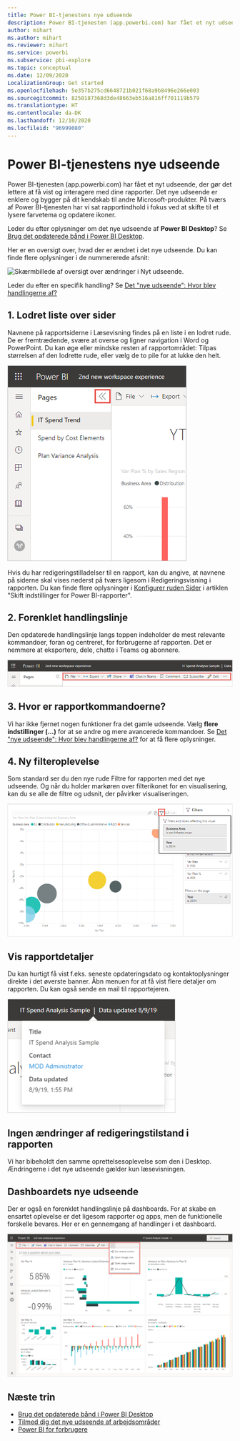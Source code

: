 ```yaml
---
title: Power BI-tjenestens nye udseende
description: Power BI-tjenesten (app.powerbi.com) har fået et nyt udseende. I denne artikel beskrives, hvordan du navigerer til rapporter ved hjælp af det nye udseende.
author: mihart
ms.author: mihart
ms.reviewer: mihart
ms.service: powerbi
ms.subservice: pbi-explore
ms.topic: conceptual
ms.date: 12/09/2020
LocalizationGroup: Get started
ms.openlocfilehash: 5e357b275cd6648721b021f68a9b8496e266e003
ms.sourcegitcommit: 8250187368d3de48663eb516a816ff701119b579
ms.translationtype: HT
ms.contentlocale: da-DK
ms.lasthandoff: 12/10/2020
ms.locfileid: "96999080"
---
```

# <a name="the-new-look-of-the-power-bi-service"></a>Power BI-tjenestens nye udseende

Power BI-tjenesten (app.powerbi.com) har fået et nyt udseende, der gør det lettere at få vist og interagere med dine rapporter. Det nye udseende er enklere og bygger på dit kendskab til andre Microsoft-produkter. På tværs af Power BI-tjenesten har vi sat rapportindhold i fokus ved at skifte til et lysere farvetema og opdatere ikoner. 

Leder du efter oplysninger om det nye udseende af **Power BI Desktop**? Se [Brug det opdaterede bånd i Power BI Desktop](../create-reports/desktop-ribbon.md).

Her er en oversigt over, hvad der er ændret i det nye udseende. Du kan finde flere oplysninger i de nummererede afsnit:

![Skærmbillede af oversigt over ændringer i Nyt udseende.](media/service-new-look/power-bi-new-look-changes-callouts.png)

Leder du efter en specifik handling? Se [Det "nye udseende": Hvor blev handlingerne af?](service-new-look-where-actions.md)

## <a name="1-vertical-list-of-pages"></a>1. Lodret liste over sider 
Navnene på rapportsiderne i Læsevisning findes på en liste i en lodret rude. De er fremtrædende, svære at overse og ligner navigation i Word og PowerPoint. Du kan øge eller mindske resten af rapportområdet: Tilpas størrelsen af den lodrette rude, eller vælg de to pile for at lukke den helt.

![Skærmbillede af navne på rapportsider på langs af siden.](media/service-new-look/power-bi-new-look-report-pages.png)

Hvis du har redigeringstilladelser til en rapport, kan du angive, at navnene på siderne skal vises nederst på tværs ligesom i Redigeringsvisning i rapporten. Du kan finde flere oplysninger i [Konfigurer ruden Sider](../create-reports/power-bi-report-settings.md#set-the-pages-pane) i artiklen "Skift indstillinger for Power BI-rapporter".

## <a name="2-simplified-action-bar"></a>2. Forenklet handlingslinje 

Den opdaterede handlingslinje langs toppen indeholder de mest relevante kommandoer, foran og centreret, for forbrugerne af rapporten. Det er nemmere at eksportere, dele, chatte i Teams og abonnere. 

![Skærmbillede af ny handlingslinje.](media/service-new-look/power-bi-new-look-action-bar.png)

## <a name="3-where-are-the-report-commands"></a>3. Hvor er rapportkommandoerne?

Vi har ikke fjernet nogen funktioner fra det gamle udseende. Vælg **flere indstillinger (...)** for at se andre og mere avancerede kommandoer. Se [Det "nye udseende": Hvor blev handlingerne af?](service-new-look-where-actions.md) for at få flere oplysninger.

## <a name="4-new-filter-experience"></a>4. Ny filteroplevelse

Som standard ser du den nye rude Filtre for rapporten med det nye udseende. Og når du holder markøren over filterikonet for en visualisering, kan du se alle de filtre og udsnit, der påvirker visualiseringen.

![Skærmbillede af alle de filtre og udsnit, der påvirker visualiseringen.](media/service-new-look/power-bi-new-look-filters.png)

## <a name="view-report-details"></a>Vis rapportdetaljer 

Du kan hurtigt få vist f.eks. seneste opdateringsdato og kontaktoplysninger direkte i det øverste banner.  Åbn menuen for at få vist flere detaljer om rapporten. Du kan også sende en mail til rapportejeren.

![Skærmbillede af Vis rapportoplysninger.](media/service-new-look/power-bi-new-look-metadata.png)

## <a name="no-changes-to-report-edit-mode"></a>Ingen ændringer af redigeringstilstand i rapporten 

Vi har bibeholdt den samme oprettelsesoplevelse som den i Desktop. Ændringerne i det nye udseende gælder kun læsevisningen.

## <a name="dashboard-new-look-experience"></a>Dashboardets nye udseende 

Der er også en forenklet handlingslinje på dashboards. For at skabe en ensartet oplevelse er det ligesom rapporter og apps, men de funktionelle forskelle bevares. Her er en gennemgang af handlinger i et dashboard.
 
![Skærmbillede af handlingslinje på dashboardet i det nye udseende.](media/service-new-look/power-bi-dashboard-action-bar-new.png)

## <a name="next-steps"></a>Næste trin

- [Brug det opdaterede bånd i Power BI Desktop](../create-reports/desktop-ribbon.md)
- [Tilmed dig det nye udseende af arbejdsområder](../collaborate-share/service-workspaces-new-look.md)
- [Power BI for forbrugere](end-user-consumer.md)
